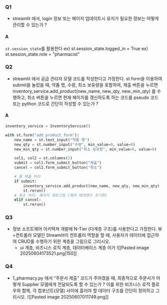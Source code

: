 ### Q1
- streamlit 에서, login 정보 또는 페이지 업데이트시 유지가 필요한 정보는 어떻게 관리할 수 있는가 ?
#### A
`st.session_state`를 활용한다 
ex) st.session_state.logged_in = True
ex) st.session_state.role = "pharmacist"
### Q2
- streamlit 에서 공급 관리자 모델 코드를 작성한다고 가정한다. st.form을 이용하여 submit을 눌렀을 때, 약품 명, 수량, 최소 보유량을 포함하여, 제출 버튼을 누르면 inventory_service.add_product(new_name, new_qty, new_min_qty) 를 수행하고, 취소 버튼을 누르면 현재 페이지를 갱신하도록 하는 코드를 pseudo 코드 또는 python 코드로 간단히 작성할 수 있는가 ?
#### A
```python
inventory_service = InventoryService()

with st.form("add_product_form"):
    new_name = st.text_input("약품 명")
    new_qty = st.number_input("수량", min_value=0, value=0)
    new_min_qty = st.number_input("최소 보유량", min_value=0, value=0)

    col1, col2 = st.columns(2)
    submit = col1.form_submit_button("제출")
    cancel = col2.form_submit_button("취소")

	# 폼 제출 처리
	if submit:
	    inventory_service.add_product(new_name, new_qty, new_min_qty)
		st.rerun()
	# 취소 처리: 페이지 새로고침 (쿼리 매개변수 초기화)
	elif cancel:
	    st.rerun()
```

### Q3
- 정보 소프트웨어 아키텍쳐 개발에 N-Tier (다계층 구조)를 사용한다고 가정한다. 뷰+컨트롤러 모델인 Streamlit이 컨트롤러 역할을 할 때, 사용자가 데이터에 접근하여 CRUD를 수행하기 위한 계층을 그림으로 그리시오.
	- ui 계층, 비즈니스 로직 계층, 데이터베이스 계층 이거
![[Pasted image 20250604173521.png|150]]
### Q4
- 1_pharmacy.py 에서 “주문서 제출” 코드가 주어졌을 때, 최종적으로 주문서가 어떻게 Supplier 모델에게 전달되도록 할 수 있는가 ? 이를 위한 비즈니스 로직 플로우와 함께, 각 컴포넌트(모델) 사이에 흘러야 할 데이터 구조를 간단히 정의하고 그리시오.
![[Pasted image 20250607011749.png]]
 